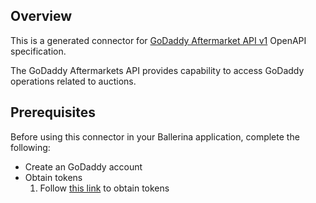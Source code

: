 ## Overview
This is a generated connector for [GoDaddy Aftermarket API v1](https://developer.godaddy.com/doc/endpoint/aftermarkets) OpenAPI specification.

The GoDaddy Aftermarkets API provides capability to access GoDaddy operations related to auctions.

## Prerequisites
Before using this connector in your Ballerina application, complete the following:

* Create an GoDaddy account
* Obtain tokens
    1. Follow [this link](https://developer.godaddy.com/getstarted) to obtain tokens
